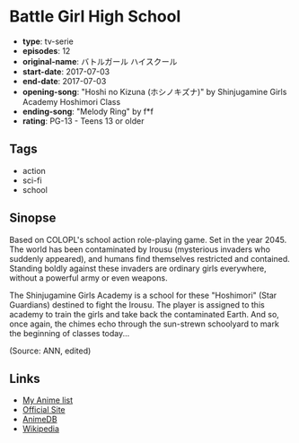# Battle Girl High School

-   **type**: tv-serie
-   **episodes**: 12
-   **original-name**: バトルガール ハイスクール
-   **start-date**: 2017-07-03
-   **end-date**: 2017-07-03
-   **opening-song**: "Hoshi no Kizuna (ホシノキズナ)" by Shinjugamine Girls Academy Hoshimori Class
-   **ending-song**: "Melody Ring" by f\*f
-   **rating**: PG-13 - Teens 13 or older

## Tags

-   action
-   sci-fi
-   school

## Sinopse

Based on COLOPL's school action role-playing game. Set in the year 2045. The world has been contaminated by Irousu (mysterious invaders who suddenly appeared), and humans find themselves restricted and contained. Standing boldly against these invaders are ordinary girls everywhere, without a powerful army or even weapons.

The Shinjugamine Girls Academy is a school for these "Hoshimori" (Star Guardians) destined to fight the Irousu. The player is assigned to this academy to train the girls and take back the contaminated Earth. And so, once again, the chimes echo through the sun-strewn schoolyard to mark the beginning of classes today...

(Source: ANN, edited)

## Links

-   [My Anime list](https://myanimelist.net/anime/33184/Battle_Girl_High_School)
-   [Official Site](http://colopl.co.jp/battlegirl-hs/anime/)
-   [AnimeDB](http://anidb.info/perl-bin/animedb.pl?show=anime&aid=12080)
-   [Wikipedia](https://ja.wikipedia.org/wiki/%E3%83%90%E3%83%88%E3%83%AB%E3%82%AC%E3%83%BC%E3%83%AB_%E3%83%8F%E3%82%A4%E3%82%B9%E3%82%AF%E3%83%BC%E3%83%AB)
